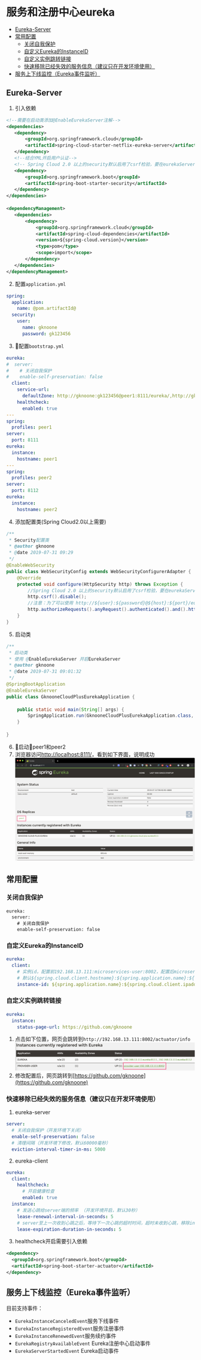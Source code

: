 # 服务和注册中心eureka

<!-- @import "[TOC]" {cmd="toc" depthFrom=2 depthTo=6 orderedList=false} -->
<!-- code_chunk_output -->

* [Eureka-Server](#eureka-server)
* [常用配置](#常用配置)
	* [关闭自我保护](#关闭自我保护)
	* [自定义Eureka的InstanceID](#自定义eureka的instanceid)
	* [自定义实例跳转链接](#自定义实例跳转链接)
	* [快速移除已经失效的服务信息（建议只在开发环境使用）](#快速移除已经失效的服务信息建议只在开发环境使用)
* [服务上下线监控（Eureka事件监听）](#服务上下线监控eureka事件监听)

<!-- /code_chunk_output -->

## Eureka-Server

1. 引入依赖
```xml
<!--需要在启动类添加@EnableEurekaServer注解-->
<dependencies>
   <dependency>
       <groupId>org.springframework.cloud</groupId>
       <artifactId>spring-cloud-starter-netflix-eureka-server</artifactId>
   </dependency>
   <!--结合YML开启用户认证-->
   <!-- Spring Cloud 2.0 以上的security默认启用了csrf检验，要在eurekaServer端配置security的csrf检验为false-->
   <dependency>
       <groupId>org.springframework.boot</groupId>
       <artifactId>spring-boot-starter-security</artifactId>
   </dependency>
</dependencies>

<dependencyManagement>
   <dependencies>
       <dependency>
           <groupId>org.springframework.cloud</groupId>
           <artifactId>spring-cloud-dependencies</artifactId>
           <version>${spring-cloud.version}</version>
           <type>pom</type>
           <scope>import</scope>
       </dependency>
   </dependencies>
</dependencyManagement>
```
2. 配置`application.yml`
```yml
spring:
  application:
    name: @pom.artifactId@
  security:
    user:
      name: gknoone
      password: gk123456
```
3. 配置`bootstrap.yml`
```yml
eureka:
#  server:
#    # 关闭自我保护
#    enable-self-preservation: false
  client:
    service-url:
      defaultZone: http://gknoone:gk123456@peer1:8111/eureka/,http://gknoone:gk123456@peer2:8112/eureka/
    healthcheck:
      enabled: true
---
spring:
  profiles: peer1
server:
  port: 8111
eureka:
  instance:
    hostname: peer1
---
spring:
  profiles: peer2
server:
  port: 8112
eureka:
  instance:
    hostname: peer2
```
4. 添加配置类(Spring Cloud2.0以上需要)
```java
/**
 * Security配置类
 * @author gknoone
 * @date 2019-07-31 09:29
 */
@EnableWebSecurity
public class WebSecurityConfig extends WebSecurityConfigurerAdapter {
    @Override
    protected void configure(HttpSecurity http) throws Exception {
        //Spring Cloud 2.0 以上的security默认启用了csrf检验，要在eurekaServer端配置security的csrf检验为false
        http.csrf().disable();
        //注意：为了可以使用 http://${user}:${password}@${host}:${port}/eureka/ 这种方式登录,所以必须是httpBasic
        http.authorizeRequests().anyRequest().authenticated().and().httpBasic();
    }
}
```
5. 启动类
```java
/**
 * 启动类
 * 使用 @EnableEurekaServer 开启EurekaServer
 * @author gknoone
 * @date 2019-07-31 09:01:32
 */
@SpringBootApplication
@EnableEurekaServer
public class GknooneCloudPlusEurekaApplication {

    public static void main(String[] args) {
        SpringApplication.run(GknooneCloudPlusEurekaApplication.class, args);
    }

}
```
6. 启动peer1和peer2
7. 浏览器访问[http://localhost:8111/](http://localhost:8111/)，看到如下界面，说明成功
![](assets/markdown-img-paste-20190731104050878.png)

## 常用配置
### 关闭自我保护
```properties
eureka:
  server:
    # 关闭自我保护
    enable-self-preservation: false
```
### 自定义Eureka的InstanceID
```yml
eureka:
  client:
    # 实例id，配置前192.168.13.111:microservices-user:8002，配置后microservices-user:192.168.13.111:8002
    # 默认${spring.cloud.client.hostname}:${spring.application.name}:${spring.application.instance_id}:${server.port}
    instance-id: ${spring.application.name}:${spring.cloud.client.ipaddress}:${server.port}
```
### 自定义实例跳转链接
```yml
eureka:
  instance:
    status-page-url: https://github.com/gknoone
```
1. 点击如下位置，网页会跳转到`http://192.168.13.111:8002/actuator/info`
![](assets/markdown-img-paste-20190731162906886.png)
2. 修改配置后，网页跳转到[https://github.com/gknoone](https://github.com/gknoone)

### 快速移除已经失效的服务信息（建议只在开发环境使用）
1. eureka-server
```yml
server:
  # 关闭自我保护（开发环境下关闭）
  enable-self-preservation: false
  # 清理间隔（开发环境下修改，默认60000毫秒）
  eviction-interval-timer-in-ms: 5000
```
2. eureka-client
```yml
eureka:
  client:
    healthcheck:
      # 开启健康检查
      enabled: true
  instance:
    # 发送心跳给server端的频率 （开发环境开启，默认30秒）
    lease-renewal-interval-in-seconds: 5
    # server至上一次收到心跳之后，等待下一次心跳的超时时间，超时未收到心跳，移除instance （开发环境开启，默认90秒）
    lease-expiration-duration-in-seconds: 5
```
3. healthcheck开启需要引入依赖
```xml
<dependency>
  <groupId>org.springframework.boot</groupId>
  <artifactId>spring-boot-starter-actuator</artifactId>
</dependency>
```
## 服务上下线监控（Eureka事件监听）
目前支持事件：
- `EurekaInstanceCanceledEvent`服务下线事件
- `EurekaInstanceRegisteredEvent`服务注册事件
- `EurekaInstanceRenewedEvent`服务续约事件
- `EurekaRegistryAvailableEvent` Eureka注册中心启动事件
- `EurekaServerStartedEvent` Eureka启动事件
